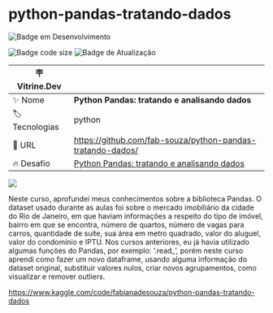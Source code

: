 # python-pandas-tratando-dados

![Badge em Desenvolvimento](http://img.shields.io/static/v1?label=STATUS&message=EM%20DESENVOLVIMENTO&color=GREEN&style=for-the-badge)

![Badge code size](https://img.shields.io/github/languages/code-size/fab-souza/python-pandas-tratando-dados)
![Badge de Atualização](https://img.shields.io/github/last-commit/fab-souza/python-pandas-tratando-dados)

| :placard: Vitrine.Dev |    |
| -------------  | --- |
| :sparkles: Nome        | **Python Pandas: tratando e analisando dados**
| :label: Tecnologias | python
| :rocket: URL         | https://github.com/fab-souza/python-pandas-tratando-dados/
| :fire: Desafio     | [Python Pandas: tratando e analisando dados](https://www.alura.com.br/curso-online-introducao-python-pandas)

![](https://user-images.githubusercontent.com/67301805/206497970-07bf0ec6-06b8-4687-a6fc-2d94fa9e4bba.jpg#vitrinedev)

Neste curso, aprofundei meus conhecimentos sobre a biblioteca Pandas. O dataset usado durante as aulas foi sobre o mercado imobiliário da cidade do Rio de Janeiro, em que haviam informações a respeito do tipo de imóvel, bairro em que se encontra, número de quartos, número de vagas para carros, quantidade de suíte, sua área em metro quadrado, valor do aluguel, valor do condomínio e IPTU. Nos cursos anteriores, eu já havia utilizado algumas funções do Pandas, por exemplo: ‘.read_’, porém neste curso aprendi como fazer um novo dataframe, usando alguma informação do dataset original, substituir valores nulos, criar novos agrupamentos, como visualizar e remover outliers.


https://www.kaggle.com/code/fabianadesouza/python-pandas-tratando-dados
